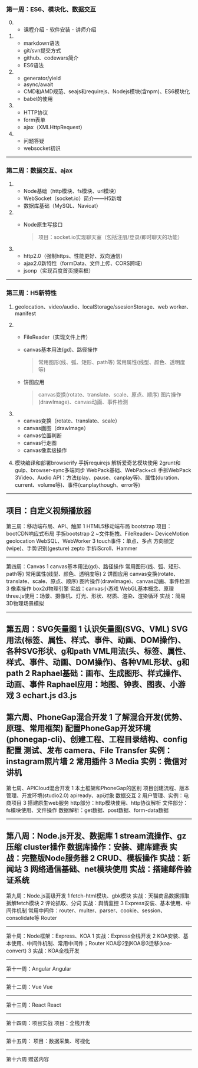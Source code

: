 ### 第一周：ES6、模块化、数据交互

0. - 课程介绍
          - 软件安装
          - 讲师介绍
1. - markdown语法
   - git/svn提交方式
   - github、codewars简介
   - ES6语法


2. - generator/yield
   - async/await
   - CMD和AMD规范、seajs和requirejs、Nodejs模块(含npm)、ES6模块化
   - babel的使用
3. - HTTP协议
   - form表单
   - ajax（XMLHttpRequest）
4. - 问题答疑
   - websocket初识

------------------------------------------------------------------------------

### 第二周：数据交互、ajax

1. - Node基础（http模块、fs模块、url模块）
   - WebSocket（socket.io）简介——H5新增
   - 数据库基础（MySQL、Navicat）

2. - Node原生写接口

     > 项目：socket.io实现聊天室（包括注册/登录/即时聊天的功能）

3. - http2.0（强制https、性能更好、双向通信）
   - ajax2.0新特性（formData、文件上传、CORS跨域）
   - jsonp（实现百度首页搜索框）

---

### 第三周：H5新特性

1. geolocation、video/audio、localStorage/ssesionStorage、web worker、manifest

2. - FileReader（实现文件上传）

   - canvas基本用法(gd)、路径操作

     > 常用图形(线、弧、矩形、path等)
     > 常用属性(线型、颜色、透明度等)

   - 饼图应用

     > canvas变换(rotate、translate、scale、原点、顺序)
     > 图片操作(drawImage)、canvas动画、事件检测

3. - canvas变换（rotate、translate、scale）
   - canvas画图（drawImage）
   - canvas位置判断
   - canvas行走图
   - canvas像素级操作

4.    模块编译和部署browserify
      手拆requirejs
      解析爱奇艺模块使用
      2grunt和gulp、browser-sync多端同步
      WebPack基础、WebPack+cli
      手拆WebPack
      3Video、Audio API：方法(play、pause、canplay等)、属性(duration、current、volume等)、事件(canplaythough、error等)




---

   项目：自定义视频播放器
------------------------------------------------------------------------------

第三周：移动端布局、API、触屏
1	HTML5移动端布局
	bootstrap
	项目：bootCDN响应式布局
	手拆bootstrap
2	~文件拖拽、FileReader~
	DeviceMotion
	geolocation
	WebSQL、WebWorker
3	touch事件：单点、多点
	方向锁定(wipe)、手势识别(gesture)
	zepto
	手拆iScroll、Hammer

------------------------------------------------------------------------------

第四周：Canvas
1	canvas基本用法(gd)、路径操作
	常用图形(线、弧、矩形、path等)
	常用属性(线型、颜色、透明度等)
2	饼图应用
	canvas变换(rotate、translate、scale、原点、顺序)
	图片操作(drawImage)、canvas动画、事件检测
3	像素操作
	box2d物理引擎
	实战：canvas小游戏
	WebGL基本概念、原理
	three.js使用：场景、摄像机、灯光、形状、材质、渲染、渲染循环
	实战：简易3D物理场景模拟

------------------------------------------------------------------------------

第五周：SVG矢量图
1	认识矢量图(SVG、VML)
	SVG用法(标签、属性、样式、事件、动画、DOM操作)、各种SVG形状、g和path
	VML用法(头、标签、属性、样式、事件、动画、DOM操作)、各种VML形状、g和path
2	Raphael基础：画布、生成图形、样式操作、动画、事件
	Raphael应用：地图、钟表、图表、小游戏
3	echart.js
	d3.js
------------------------------------------------------------------------------

第六周、PhoneGap混合开发
1	了解混合开发(优势、原理、常用框架)
	配置PhoneGap开发环境(phonegap-cli)、创建工程、工程目录结构、config配置
	测试、发布
	camera、File Transfer
	实例：instagram照片墙
2	常用插件
3	Media
	实例：微信对讲机
------------------------------------------------------------------------------

第七周、APICloud混合开发
1	本土框架和PhoneGap的区别
	项目创建流程、版本管理、开发环境(studio2.0)
	apiready、api对象
	数据交互
2	用户管理、实例：电商项目
3	搭建原生web服务
	http部分：http模块使用、http协议解析
	文件部分：fs模块使用、文件操作
	数据解析：get数据、post数据、form-data数据

------------------------------------------------------------------------------

第八周：Node.js开发、数据库
1	stream流操作、gz压缩
	cluster操作
	数据库操作：安装、建库建表
	实战：完整版Node服务器
2	CRUD、模板操作
	实战：新闻站
3	网络通信基础、net模块使用
	实战：搭建邮件验证系统
------------------------------------------------------------------------------

第九周：Node.js高级开发
1	fetch-html模块、gbk模块
	实战：天猫商品数据抓取
	拆解fetch模块
2	评论抓取、分词
	实战：舆情监控
3	Express安装、基本使用、中间件机制
	常用中间件：router、multer、parser、cookie、session、consolidate等
	Router

------------------------------------------------------------------------------

第十周：Node框架：Express、KOA
1	实战：Express全栈开发
2	KOA安装、基本使用、中间件机制、常用中间件；Router
	KOA@2到KOA@3迁移(koa-convert)
3	实战：KOA全栈开发

------------------------------------------------------------------------------

第十一周：Angular
Angular

------------------------------------------------------------------------------

第十二周：Vue
Vue

------------------------------------------------------------------------------

第十三周：React
React

------------------------------------------------------------------------------

第十四周：项目实战
项目：全栈开发

------------------------------------------------------------------------------

第十五周：
项目：数据采集、可视化

------------------------------------------------------------------------------

第十六周
赠送内容






